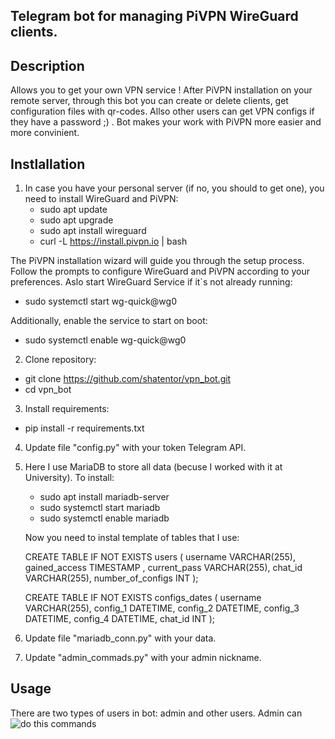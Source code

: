 
## Telegram bot for managing PiVPN WireGuard clients.

## Description 
Allows you to get your own VPN service ! 
After PiVPN installation on your remote server, through this bot you can create or delete clients, get configuration files with qr-codes.
Allso other users can get VPN configs if they have a password ;) . 
Bot makes your work with PiVPN more easier and more convinient.


## Instlallation
1. In case you have your personal server (if no, you should to get one), you need to install WireGuard and PiVPN:
   - sudo apt update
   - sudo apt upgrade
   - sudo apt install wireguard
   - curl -L https://install.pivpn.io | bash
   
The PiVPN installation wizard will guide you through the setup process. Follow the prompts to configure WireGuard and PiVPN according to your preferences.
Aslo start WireGuard Service if it`s not already running:
   - sudo systemctl start wg-quick@wg0

Additionally, enable the service to start on boot:
   - sudo systemctl enable wg-quick@wg0
     
2. Clone repository:
  - git clone https://github.com/shatentor/vpn_bot.git
  - cd vpn_bot

3. Install requirements:
  - pip install -r requirements.txt
    
4. Update file "config.py" with your token Telegram API.
5. Here I use MariaDB to store all data (becuse I worked with it at University). To install:
   - sudo apt install mariadb-server
   - sudo systemctl start mariadb
   - sudo systemctl enable mariadb
     
   Now you need to instal template of tables that I use:

   CREATE TABLE IF NOT EXISTS users (
    username VARCHAR(255),
    gained_access TIMESTAMP ,
    current_pass VARCHAR(255),
    chat_id VARCHAR(255),
    number_of_configs INT
);

   CREATE TABLE IF NOT EXISTS configs_dates (
    username VARCHAR(255),
    config_1 DATETIME,
    config_2 DATETIME,
    config_3 DATETIME,
    config_4 DATETIME,
    chat_id INT
);

6. Update file "mariadb_conn.py" with your data.
7. Update "admin_commads.py" with your admin nickname.


## Usage
There are two types of users in bot: admin and other users.
Admin can ![do this commands](https://drive.google.com/file/d/13FQLFD-mTLCYMhJuE7pBaaz5h02Zjoxi/view?usp=drivesdk) 